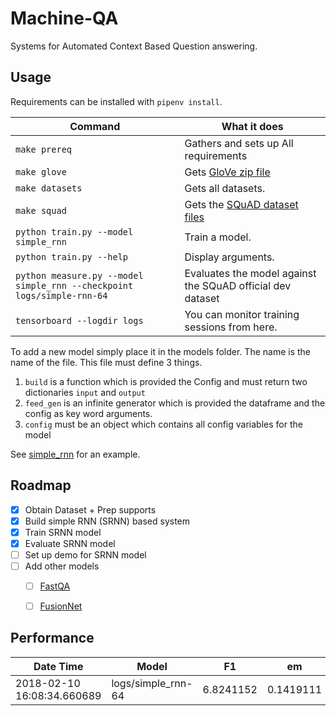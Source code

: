 # Machine-QA
Systems for Automated Context Based Question answering.


Usage
-----

Requirements can be installed with `pipenv install`.

Command | What it does
--------|------------
`make prereq` | Gathers and sets up All requirements
`make glove` | Gets [GloVe zip file](https://nlp.stanford.edu/projects/glove/)
`make datasets` | Gets all datasets.
`make squad` | Gets the [SQuAD dataset files](https://rajpurkar.github.io/SQuAD-explorer/)
`python train.py --model simple_rnn` | Train a model.
`python train.py --help` | Display arguments.
`python measure.py --model simple_rnn --checkpoint logs/simple-rnn-64` | Evaluates the model against the SQuAD official dev dataset
`tensorboard --logdir logs` | You can monitor training sessions from here.


To add a new model simply place it in the models folder. The name is the name of the file. This file must define 3 things.

1. `build` is a function which is provided the Config and must return two dictionaries `input` and `output`
2. `feed_gen` is an infinite generator which is provided the dataframe and the config as key word arguments.
3. `config` must be an object which contains all config variables for the model

See [simple_rnn](models/simple_rnn.py) for an example.


Roadmap
-------

- [x] Obtain Dataset + Prep supports
- [x] Build simple RNN (SRNN) based system
- [x] Train SRNN model
- [x] Evaluate SRNN model
- [ ] Set up demo for SRNN model
- [ ] Add other models
    - [ ] [FastQA](https://arxiv.org/abs/1703.04816)
    - [ ] [FusionNet](https://arxiv.org/abs/1711.07341)


Performance
-----------

Date Time                      | Model                | F1         | em
-------------------------------|----------------------|------------|-----
2018-02-10 16:08:34.660689     | logs/simple_rnn-64   | 6.8241152  | 0.1419111 
